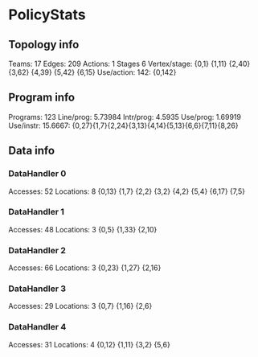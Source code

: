 # PolicyStats
## Topology info
Teams:		17
Edges:		209
Actions:	1
Stages		6
Vertex/stage:	{0,1} {1,11} {2,40} {3,62} {4,39} {5,42} {6,15} 
Use/action:	142: {0,142} 

## Program info
Programs:	123
Line/prog:	5.73984
Intr/prog:	4.5935
Use/prog:	1.69919
Use/instr:	15.6667: {0,27}{1,7}{2,24}{3,13}{4,14}{5,13}{6,6}{7,11}{8,26}

## Data info

### DataHandler 0
Accesses:	52
Locations:	8
{0,13} {1,7} {2,2} {3,2} {4,2} {5,4} {6,17} {7,5} 

### DataHandler 1
Accesses:	48
Locations:	3
{0,5} {1,33} {2,10} 

### DataHandler 2
Accesses:	66
Locations:	3
{0,23} {1,27} {2,16} 

### DataHandler 3
Accesses:	29
Locations:	3
{0,7} {1,16} {2,6} 

### DataHandler 4
Accesses:	31
Locations:	4
{0,12} {1,11} {3,2} {5,6} 